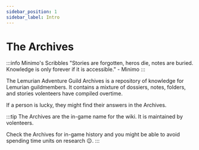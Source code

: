 ```yaml
---
sidebar_position: 1
sidebar_label: Intro
---
```


# The Archives

:::info Minimo's Scribbles
"Stories are forgotten, heros die, notes are buried. Knowledge is only forever if it is accessible." - Minimo
:::

The Lemurian Adventure Guild Archives is a repository of knowledge for Lemurian guildmembers. It contains a mixture of dossiers, notes, folders, and stories volenteers have compiled overtime. 

If a person is lucky, they might find their answers in the Archives.

:::tip
The Archives are the in-game name for the wiki. It is maintained by volenteers.

Check the Archives for in-game history and you might be able to avoid spending time units on research :wink:.
:::
